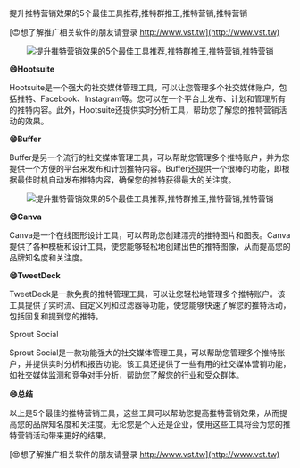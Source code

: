 提升推特营销效果的5个最佳工具推荐,推特群推王,推特营销,推特营销

[😍想了解推广相关软件的朋友请登录 http://www.vst.tw](http://www.vst.tw)

 <center><img src="https://vst.tw/MP4/tuiguang/png/8.png" alt="提升推特营销效果的5个最佳工具推荐,推特群推王,推特营销,推特营销"></center>

**😄Hootsuite**

Hootsuite是一个强大的社交媒体管理工具，可以让您管理多个社交媒体账户，包括推特、Facebook、Instagram等。您可以在一个平台上发布、计划和管理所有的推特内容。此外，Hootsuite还提供实时分析工具，帮助您了解您的推特营销活动的效果。

**😄Buffer**

Buffer是另一个流行的社交媒体管理工具，可以帮助您管理多个推特账户，并为您提供一个方便的平台来发布和计划推特内容。Buffer还提供一个很棒的功能，即根据最佳时机自动发布推特内容，确保您的推特获得最大的关注度。

 <center><img src="https://vst.tw/MP4/tuiguang/png/8.png" alt="提升推特营销效果的5个最佳工具推荐,推特群推王,推特营销,推特营销"></center>

**😄Canva**

Canva是一个在线图形设计工具，可以帮助您创建漂亮的推特图片和图表。Canva提供了各种模板和设计工具，使您能够轻松地创建出色的推特图像，从而提高您的品牌知名度和关注度。

**😄TweetDeck**

TweetDeck是一款免费的推特管理工具，可以让您轻松地管理多个推特账户。该工具提供了实时流、自定义列和过滤器等功能，使您能够快速了解您的推特活动，包括回复和提到您的推特。

Sprout Social

Sprout Social是一款功能强大的社交媒体管理工具，可以帮助您管理多个推特账户，并提供实时分析和报告功能。该工具还提供了一些有用的社交媒体营销功能，如社交媒体监测和竞争对手分析，帮助您了解您的行业和受众群体。

**😄总结**

以上是5个最佳的推特营销工具，这些工具可以帮助您提高推特营销效果，从而提高您的品牌知名度和关注度。无论您是个人还是企业，使用这些工具将会为您的推特营销活动带来更好的结果。

[😍想了解推广相关软件的朋友请登录 http://www.vst.tw](http://www.vst.tw)



